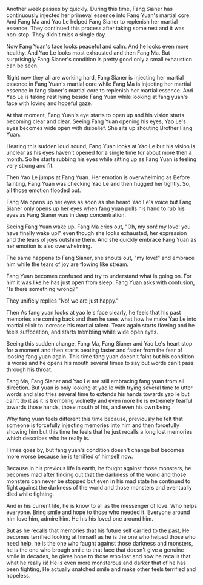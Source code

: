 Another week passes by quickly. During this time, Fang Sianer has continuously injected her primeval essence into Fang Yuan's martial core. And Fang Ma and Yao Le helped Fang Sianer to replenish her martial essence. They continued this process after taking some rest and it was non-stop. They didn't miss a single day.

Now Fang Yuan's face looks peaceful and calm. And he looks even more healthy. And Yao Le looks most exhausted and then Fang Ma. But surprisingly Fang Sianer's condition is pretty good only a small exhaustion can be seen.

Right now they all are working hard, Fang Sianer is injecting her martial essence in Fang Yuan's martial core while Fang Ma is injecting her martial essence in fang sianer's martial core to replenish her martial essence. And Yao Le is taking rest lying beside Fang Yuan while looking at fang yuan's face with loving and hopeful gaze.

At that moment, Fang Yuan's eye starts to open up and his vision starts becoming clear and clear. Seeing Fang Yuan opening his eyes, Yao Le's eyes becomes wide open with disbelief. She sits up shouting Brother Fang Yuan.

Hearing this sudden loud sound, Fang Yuan looks at Yao Le but his vision is unclear as his eyes haven't opened for a single time for about more then a month. So he starts rubbing his eyes while sitting up as Fang Yuan is feeling very strong and fit. 

Then Yao Le jumps at Fang Yuan. Her emotion is overwhelming as Before fainting, Fang Yuan was checking Yao Le and then hugged her tightly. So, all those emotion flooded out.

Fang Ma opens up her eyes as soon as she heard Yao Le's voice but Fang Sianer only opens up her eyes when fang yuan pulls his hand to rub his eyes as Fang Sianer was in deep concentration.

Seeing Fang Yuan wake up,  Fang Ma cries out, "Oh, my son! my love! you have finally wake up!" even though she looks exhausted, her expression and the tears of joys outshine them. And she quickly embrace Fang Yuan as her emotion is also overwhelming.

The same happens to Fang Sianer, she shouts out, "my love!" and embrace him while the tears of joy are flowing like stream.

Fang Yuan becomes confused and try to understand what is going on. For him it was like he has just open from sleep. Fang Yuan asks with confusion, "Is there something wrong?"

They unifiely replies "No! we are just happy."

Then As fang yuan looks at yao le's face clearly, he feels that his past memories are coming back and then he sees what how he make Yao Le into martial elixir to increase his martial talent. Tears again starts flowing and he feels suffocation, and starts trembling while wide open eyes.

Seeing this sudden change, Fang Ma, Fang Sianer and Yao Le's heart stop for a moment and then starts beating faster and faster from the fear of loosing fang yuan again. This time fang yuan doesn't faint but his condition is worse and he opens his mouth several times to say but words can't pass through his throat.

Fang Ma, Fang Sianer and Yao Le are still embracing fang yuan from all direction. But yuan is only looking at yao le with trying several time to utter words and also tries several time to extends his hands towards yao le but can't do it as it is trembling violnetly and even more he is extremely fearful towards those hands, those mouth of his, and even his own being. 

Why fang yuan feels different this time because, previously he felt that someone is forcefully injecting memories into him and then forcefully showing him but this time he feels that he just recalls a long lost memories which describes who he really is.

Times goes by, but fang yuan's condition doesn't change but becomes more worse because he is terrified of himself now. 

Because in his previous life in earth, he fought against those monsters, he becomes mad after finding out that the darkness of the world and those monsters can never be stopped but even in his mad state he continued to fight against the darkness of the world and those monsters and eventually died while fighting.

And in his current life, he is know to all as the messenger of love. Who helps everyone. Bring smile and hope to those who needed it. Everyone around him love him, admire him. He his his loved one around him. 

But as he recalls that memories that his future self carried to the past, He becomes terrified looking at himself as he is the one who helped those who need help, he is the one who faught against those darkness and monsters, he is the one who brough smile to that face that doesn't give a genuine smile in decades, he gives hope to those who lost and now he recalls that what he really is! He is even more monsterous and darker that of he has been fighting, He actually snatched smile and make other feels terrified and hopeless.